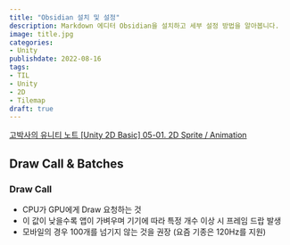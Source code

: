 ```yaml
---
title: "Obsidian 설치 및 설정"
description: Markdown 에디터 Obsidian을 설치하고 세부 설정 방법을 알아봅니다.
image: title.jpg
categories: 
- Unity 
publishdate: 2022-08-16
tags:
- TIL
- Unity
- 2D
- Tilemap
draft: true
---
```


[고박사의 유니티 노트 [Unity 2D Basic] 05-01. 2D Sprite / Animation](https://www.youtube.com/watch?v=jg4nCHgDCFg&list=PLC2Tit6NyVie46nbdEM00wFoojjRlXIcf&index=8)

## Draw Call & Batches
### Draw Call
- CPU가 GPU에게 Draw 요청하는 것
- 이 값이 낮을수록 앱이 가벼우며 기기에 따라 특정 개수 이상 시 프레임 드랍 발생
- 모바일의 경우 100개를 넘기지 않는 것을 권장 (요즘 기종은 120Hz를 지원)

